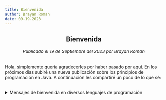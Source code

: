 ```yaml
---
title: Bienvenida
author: Brayan Roman
date: 09-19-2023
---
```


## <center>Bienvenida</center>
###### <center>Publicado el 19 de Septiembre del 2023 por Brayan Roman</center>

Hola, simplemente queria agradecerles por haber pasado por aquí. En los próximos días subiré una nueva publicación sobre los principios de programación en Java. A continuación les compartiré un poco de lo que sé:

<br>

<details>
    <summary>Mensajes de bienvenida en diversos lenguajes de programación</summary>
<br>

<center>**Java**</center>

```java
public class WelcomeMessage {
    public static void main(String args[]) {
      System.out.println("¡Bienvenidos!");
    }
}
```

<center>Lo puedes ejecutar en tu navegador desde [aqui](https://jdoodle.com/ia/Muz){:target="_blank"}.</center>

<br>

<center>**Dlang**</center>

```D
import std : writeln;

void main() {
    writeln("¡Bienvenidos!");
}
```
<center>Lo puedes ejecutar en tu navegador desde [aquí](https://run.dlang.io/is/eo3aVg){:target="_blank"}.</center>

<br>

<center>**Kotlin**</center>

```Kotlin
fun main() {
    println("¡Bienvenidos!");
}
```
<center>Lo puedes ejecutar en tu navegador desde [aquí](https://pl.kotl.in/idS84pH5q){:target="_blank"}.</center>

<br>

<center>**Rust**</center>

```Rust
fn main() {
    println!("¡Bienvenidos!");
}
```
<center>Lo puedes ejecutar en tu navegador desde [aquí](https://play.rust-lang.org/?version=stable&mode=debug&edition=2021&gist=b41515e054900a9ce25c0cf1264555f8){:target="_blank"}.</center>

</details>

<!-- <details>
    <summary>Actualizaciones</summary>
    <blockquote>
        - Sin actualizaciones.
    <blockquote>
</details> -->
